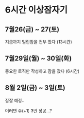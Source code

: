 # 6시간 이상잠자기

## 7월26(금) ~ 27(토)

지금까지 밀린잠을 전부 잤다 (13시간)

## 7월29일(월) ~ 30일(화)

중요한 로직만 작성하고 잠을 잤다 (6시간)

## 8월 2일(금) ~ 3일(토)

잠잘 예정..

이러면 주(+1) 3번 성공...?
